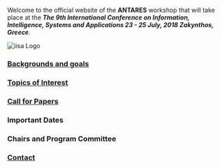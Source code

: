 Welcome to the official website of the **ANTARES** workshop that will take place at the _**The 9th International Conference on Information, Intelligence, Systems and Applications 23 - 25 July, 2018 Zakynthos, Greece**_. 

![iisa Logo](http://iisa2017.unipi.gr/wp-content/uploads/2016/11/iisa_logo_3d-150x150.png)

### [Backgrounds and goals](http://antaresiot.github.io/iisa18/background)

### [Topics of Interest](http://antaresiot.github.io/iisa18/toi)

### [Call for Papers](https://antaresiot.github.io/iisa18/papers)

### Important Dates

### Chairs and  Program Committee

### [Contact](https://antaresiot.github.io/iisa18/contact)
